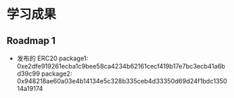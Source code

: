 # 学习成果

## Roadmap 1

- 发布的 ERC20
  package1: 0xe2dfe919261ecba1c9bee58ca4234b62161cecf419b17e7bc3ecb41a6bd39c99
  package2: 0x948218ae60a03e4b14134e5c328b335ceb4d33350d69d24f1bdc135014a19174

